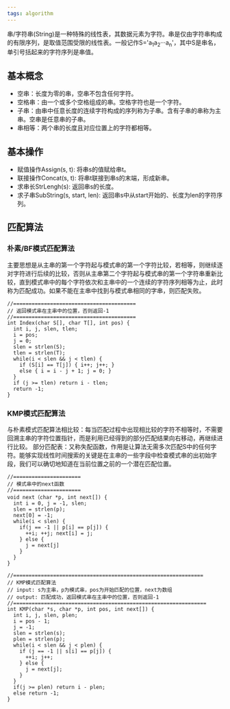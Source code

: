 ```yaml
---
tags: algorithm
---
```

串/字符串(String)是一种特殊的线性表，其数据元素为字符。串是仅由字符串构成的有限序列，是取值范围受限的线性表。一般记作S='a<sub>1</sub>a<sub>2</sub>···a<sub>n</sub>'，其中S是串名，单引号括起来的字符序列是串值。

## 基本概念
- 空串：长度为零的串，空串不包含任何字符。
- 空格串：由一个或多个空格组成的串。空格字符也是一个字符。
- 子串：由串中任意长度的连续字符构成的序列称为子串。含有子串的串称为主串。空串是任意串的子串。
- 串相等：两个串的长度且对应位置上的字符都相等。

## 基本操作
- 赋值操作Assign(s, t): 将串s的值赋给串t。
- 联接操作Concat(s, t): 将串t联接到串s的末端，形成新串。
- 求串长StrLengh(s): 返回串s的长度。
- 求子串SubString(s, start, len): 返回串s中从start开始的、长度为len的字符序列。

## 匹配算法
### 朴素/BF模式匹配算法
主要思想是从主串的第一个字符起与模式串的第一个字符比较，若相等，则继续逐对字符进行后续的比较，否则从主串第二个字符起与模式串的第一个字符串重新比较，直到模式串中的每个字符依次和主串中的一个连续的字符序列相等为止，此时称为匹配成功。如果不能在主串中找到与模式串相同的字串，则匹配失败。
```
//========================================
// 返回模式串在主串中的位置，否则返回-1
//========================================
int Index(char S[], char T[], int pos) {
  int i, j, slen, tlen;
  i = pos;
  j = 0;
  slen = strlen(S);
  tlen = strlen(T);
  while(i < slen && j < tlen) {
    if (S[i] == T[j]) { i++; j++; }
    else { i = i - j + 1; j = 0; }
  }
  if (j >= tlen) return i - tlen;
  return -1;
}
```
  
### KMP模式匹配算法
与朴素模式匹配算法相比较：每当匹配过程中出现相比较的字符不相等时，不需要回溯主串的字符位置指针，而是利用已经得到的部分匹配结果向右移动，再继续进行比较。
部分匹配表：又称失配函数，作用是让算法无需多次匹配S中的任何字符。能够实现线性时间搜索的关键是在主串的一些字段中检查模式串的出初始字段，我们可以确切地知道在当前位置之前的一个潜在匹配位置。
```
//======================
// 模式串中的next函数
//======================
void next（char *p, int next[]) {
  int i = 0, j = -1, slen;
  slen = strlen(p);
  next[0] = -1;
  while(i < slen) {
    if(j == -1 || p[i] == p[j]) {
      ++i; ++j; next[i] = j;
    } else {
      j = next[j]
    }
  }
}

//==============================================================
// KMP模式匹配算法
// input: s为主串，p为模式串，pos为开始匹配的位置，next为数组
// output: 匹配成功，返回模式串在主串中的位置，否则返回-1
//===============================================================
int KMP(char *s, char *p, int pos, int next[]) {
  int i, j, slen, plen;
  i = pos - 1;
  j = -1;
  slen = strlen(s);
  plen = strlen(p);
  while(i < slen && j < plen) {
    if (j == -1 || s[i] == p[j]) {
      ++i; j++;
    } else {
      j = next[j];
    }
  }
  if(j >= plen) return i - plen;
  else return -1;
}
```